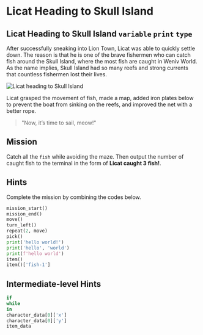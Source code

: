 # Licat Heading to Skull Island

## Licat Heading to Skull Island `variable` `print` `type`

After successfully sneaking into Lion Town, Licat was able to quickly settle down. The reason is that he is one of the brave fishermen who can catch fish around the Skull Island, where the most fish are caught in Weniv World. As the name implies, Skull Island had so many reefs and strong currents that countless fishermen lost their lives.

![Licat heading to Skull Island](./story3-2.png)

Licat grasped the movement of fish, made a map, added iron plates below to prevent the boat from sinking on the reefs, and improved the net with a better rope.

> "Now, it’s time to sail, meow!"


## Mission

Catch all the `fish` while avoiding the maze. Then output the number of caught fish to the terminal in the form of **Licat caught 3 fish!**.


## Hints
Complete the mission by combining the codes below.
```python
mission_start()
mission_end()
move()
turn_left()
repeat(2, move)
pick()
print('hello world!')
print('hello', 'world')
print(f'hello world')
item()
item()['fish-1']
```


## Intermediate-level Hints

```python
if
while
in
character_data[0]['x']
character_data[0]['y']
item_data
```
